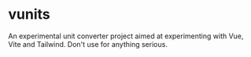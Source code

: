 # vunits

An experimental unit converter project aimed at experimenting with Vue, Vite and Tailwind. Don't use for anything serious.
